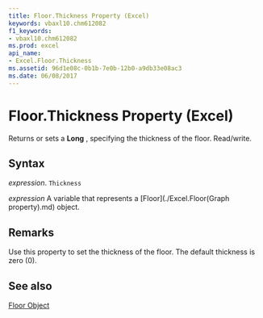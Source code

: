 ```yaml
---
title: Floor.Thickness Property (Excel)
keywords: vbaxl10.chm612082
f1_keywords:
- vbaxl10.chm612082
ms.prod: excel
api_name:
- Excel.Floor.Thickness
ms.assetid: 96d1e08c-0b1b-7e0b-12b0-a9db33e08ac3
ms.date: 06/08/2017
---
```



# Floor.Thickness Property (Excel)

Returns or sets a  **Long** , specifying the thickness of the floor. Read/write.


## Syntax

 _expression_. `Thickness`

 _expression_ A variable that represents a [Floor](./Excel.Floor(Graph property).md) object.


## Remarks

Use this property to set the thickness of the floor. The default thickness is zero (0).


## See also


[Floor Object](Excel.Floor(objec).md)

